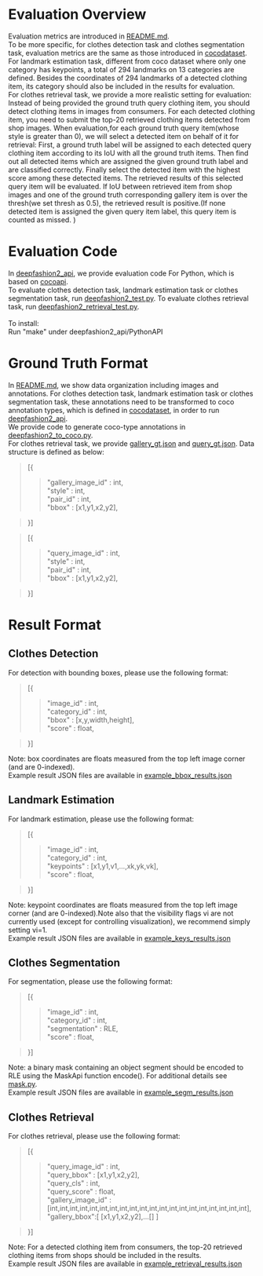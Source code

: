 # Evaluation Overview
Evaluation metrics are introduced in [README.md](https://github.com/switchablenorms/DeepFashion2/blob/master/README.md).\
To be more specific, for clothes detection task and clothes segmentation task, evaluation metrics are the same as those introduced 
in [cocodataset](http://cocodataset.org/#home). For landmark estimation task, different from coco dataset where only one category has keypoints, a total of 294 landmarks on 13 categories are defined. Besides the coordinates of 294 landmarks of a detected clothing item, its category should also be included in the results for evaluation.\
For clothes retrieval task, we provide a more realistic setting for evaluation: Instead of being provided the ground truth query clothing item, you should detect clothing items in images from consumers. For each detected clothing item, you need to submit the top-20 retrieved clothing items detected from shop images. When evaluation,for each ground truth query item(whose style is greater than 0), we will select a detected item on behalf of it for retrieval: First, a ground truth label will be assigned to each detected query clothing item according to its IoU with all the ground truth items. Then find out all detected items which are assigned the given ground truth label and are classified correctly. Finally select the detected item with the highest score among these detected items. The retrieved results of this selected query item will be evaluated. If IoU between retrieved item from shop images and one of the ground truth corresponding gallery item is over the thresh(we set thresh as 0.5), the retrieved result is positive.(If none detected item is assigned the given query item label, this query item is counted as missed. )

# Evaluation Code
In [deepfashion2_api](https://github.com/switchablenorms/DeepFashion2/tree/master/deepfashion2_api), we provide evaluation code
For Python, which is based on [cocoapi](https://github.com/cocodataset/cocoapi).\
To evaluate clothes detection task, landmark estimation task or clothes segmentation task, run [deepfashion2_test.py](https://github.com/switchablenorms/DeepFashion2/blob/master/deepfashion2_api/PythonAPI/deepfashion2_test.py). To evaluate
clothes retrieval task, run [deepfashion2_retrieval_test.py](https://github.com/switchablenorms/DeepFashion2/blob/master/deepfashion2_api/PythonAPI/deepfashion2_retrieval_test.py).\
\
To install:\
Run "make" under deepfashion2_api/PythonAPI
# Ground Truth Format
In [README.md](https://github.com/switchablenorms/DeepFashion2/blob/master/README.md), we show data organization including 
images and annotations. For clothes detection task, landmark estimation task or clothes segmentation task, these annotations need to be transformed to coco annotation types, which is defined in [cocodataset](
http://cocodataset.org/#format-data), in order to run [deepfashion2_api](https://github.com/switchablenorms/DeepFashion2/tree/master/deepfashion2_api). \
We provide code to generate coco-type annotations in [deepfashion2_to_coco.py](https://github.com/switchablenorms/DeepFashion2/blob/master/evaluation/deepfashion2_to_coco.py).\
For clothes retrieval task, we provide [gallery_gt.json](https://github.com/switchablenorms/DeepFashion2/blob/master/evaluation/gallery_gt.json) and [query_gt.json](https://github.com/switchablenorms/DeepFashion2/blob/master/evaluation/query_gt.json). Data structure is defined as below:
>[{
>>"gallery_image_id" : int,\
>>"style" : int,\
>>"pair_id" : int,\
>>"bbox" : [x1,y1,x2,y2],


>}]

>[{
>>"query_image_id" : int,\
>>"style" : int,\
>>"pair_id" : int,\
>>"bbox" : [x1,y1,x2,y2],


>}]

# Result Format
## Clothes Detection
For detection with bounding boxes, please use the following format:
>[{
>>"image_id" : int,\
>>"category_id" : int,\
>>"bbox" : [x,y,width,height],\
>>"score" : float,

>}]

Note: box coordinates are floats measured from the top left image corner (and are 0-indexed).\
Example result JSON files are available in [example_bbox_results.json](https://github.com/switchablenorms/DeepFashion2/blob/master/evaluation/example/example_bbox_results.json)

## Landmark Estimation
For landmark estimation, please use the following format:
>[{
>>"image_id" : int,\
>>"category_id" : int,\
>>"keypoints" : [x1,y1,v1,...,xk,yk,vk],\
>>"score" : float,

>}]

Note: keypoint coordinates are floats measured from the top left image corner (and are 0-indexed).Note also that the visibility flags vi are not currently used (except for controlling visualization), we recommend simply setting vi=1.\
Example result JSON files are available in [example_keys_results.json](https://github.com/switchablenorms/DeepFashion2/blob/master/evaluation/example/example_keys_results.json)



## Clothes Segmentation
For segmentation, please use the following format:
>[{
>>"image_id" : int,\
>>"category_id" : int,\
>>"segmentation" : RLE,\
>>"score" : float,

>}]

Note: a binary mask containing an object segment should be encoded to RLE using the MaskApi function encode(). For additional details see [mask.py](https://github.com/switchablenorms/DeepFashion2/blob/master/deepfashion2_api/PythonAPI/pycocotools/mask.py). \
Example result JSON files are available in [example_segm_results.json](https://github.com/switchablenorms/DeepFashion2/blob/master/evaluation/example/example_segm_results.json)


## Clothes Retrieval
For clothes retrieval, please use the following format:
>[{
>>"query_image_id" : int,\
>>"query_bbox" : [x1,y1,x2,y2],\
>>"query_cls" : int,\
>>"query_score" : float,\
>>"gallery_image_id" : [int,int,int,int,int,int,int,int,int,int,int,int,int,int,int,int,int,int,int,int],\
>>"gallery_bbox":[ [x1,y1,x2,y2],...[] ]

>}]

Note: For a detected clothing item from consumers, the top-20 retrieved clothing items from shops should be included in the 
results.\
Example result JSON files are available in [example_retrieval_results.json](https://github.com/switchablenorms/DeepFashion2/blob/master/evaluation/example/example_retrieval_results.json)

